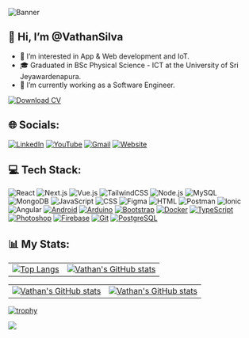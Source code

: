 ![Banner](https://github.com/VathanSilva/VathanSilva/assets/79276987/403de3bb-8a6c-4bf4-a72e-483c2f57b6cf)

## 👋 Hi, I’m @VathanSilva

- 👀 I’m interested in App & Web development and IoT.
- 🎓 Graduated in BSc Physical Science - ICT at the University of Sri Jeyawardenapura.
- 💞️ I’m currently working as a Software Engineer.

[![Download CV](https://img.shields.io/badge/Download-CV-4285F4?style=for-the-badge&logo=google-chrome&logoColor=white)](https://francis-one.vercel.app/Francis%20Silva%20CV.pdf)

## 🌐 Socials:

[![LinkedIn](https://img.shields.io/badge/LinkedIn-0A66C2?style=for-the-badge&logo=linkedin&logoColor=white)](https://www.linkedin.com/in/vathan-silva/)
[![YouTube](https://img.shields.io/badge/YouTube-FF0000?style=for-the-badge&logo=youtube&logoColor=white)](https://www.youtube.com/channel/UCzWYas0cWXTT1YFgZQhLUyQ)
[![Gmail](https://img.shields.io/badge/Gmail-D14836?style=for-the-badge&logo=gmail&logoColor=white)](mailto:vathansilva@gmail.com)
[![Website](https://img.shields.io/badge/Website-4285F4?style=for-the-badge&logo=google-chrome&logoColor=white)](https://francissilva.vercel.app/)

## 💻 Tech Stack:

![React](https://img.shields.io/badge/React-20232A?style=for-the-badge&logo=react&logoColor=61DAFB)
![Next.js](https://img.shields.io/badge/Next.js-000000?style=for-the-badge&logo=nextdotjs&logoColor=white)
![Vue.js](https://img.shields.io/badge/Vue.js-35495E?style=for-the-badge&logo=vuedotjs&logoColor=4FC08D)
![TailwindCSS](https://img.shields.io/badge/TailwindCSS-38B2AC?style=for-the-badge&logo=tailwind-css&logoColor=white)
![Node.js](https://img.shields.io/badge/Node.js-339933?style=for-the-badge&logo=nodedotjs&logoColor=white)
![MySQL](https://img.shields.io/badge/MySQL-4479A1?style=for-the-badge&logo=mysql&logoColor=white)
![MongoDB](https://img.shields.io/badge/MongoDB-4EA94B?style=for-the-badge&logo=mongodb&logoColor=white)
![JavaScript](https://img.shields.io/badge/JavaScript-F7DF1E?style=for-the-badge&logo=javascript&logoColor=black)
![CSS](https://img.shields.io/badge/CSS-1572B6?style=for-the-badge&logo=css3&logoColor=white)
![Figma](https://img.shields.io/badge/Figma-F24E1E?style=for-the-badge&logo=figma&logoColor=white)
![HTML](https://img.shields.io/badge/HTML-E34F26?style=for-the-badge&logo=html5&logoColor=white)
![Postman](https://img.shields.io/badge/Postman-FF6C37?style=for-the-badge&logo=postman&logoColor=white)
![Ionic](https://img.shields.io/badge/Ionic-3880FF?style=for-the-badge&logo=ionic&logoColor=white)
![Angular](https://img.shields.io/badge/Angular-DD0031?style=for-the-badge&logo=angular&logoColor=white)
[![Android](https://img.shields.io/badge/Android-3DDC84?style=for-the-badge&logo=android&logoColor=white)](https://www.android.com/)
[![Arduino](https://img.shields.io/badge/Arduino-00979D?style=for-the-badge&logo=arduino&logoColor=white)](https://www.arduino.cc/)
[![Bootstrap](https://img.shields.io/badge/Bootstrap-7952B3?style=for-the-badge&logo=bootstrap&logoColor=white)](https://getbootstrap.com/)
[![Docker](https://img.shields.io/badge/Docker-2496ED?style=for-the-badge&logo=docker&logoColor=white)](https://www.docker.com/)
[![TypeScript](https://img.shields.io/badge/TypeScript-3178C6?style=for-the-badge&logo=typescript&logoColor=white)](https://www.typescriptlang.org/)
[![Photoshop](https://img.shields.io/badge/Adobe%20Photoshop-31A8FF?style=for-the-badge&logo=adobe%20photoshop&logoColor=white)](https://www.adobe.com/products/photoshop.html)
[![Firebase](https://img.shields.io/badge/Firebase-FFCA28?style=for-the-badge&logo=firebase&logoColor=black)](https://firebase.google.com/)
[![Git](https://img.shields.io/badge/Git-F05032?style=for-the-badge&logo=git&logoColor=white)](https://git-scm.com/)
[![PostgreSQL](https://img.shields.io/badge/PostgreSQL-4169E1?style=for-the-badge&logo=postgresql&logoColor=white)](https://www.postgresql.org/)

## 📊 My Stats:

<table>
  <tr>
    <td><a href="https://github.com/vathansilva/README.md">
      <img src="https://github-readme-stats.vercel.app/api/top-langs/?username=vathansilva&layout=donut&theme=ambient_gradient" alt="Top Langs" />
    </a></td>
   <td><a href="https://github.com/vathansilva/README.md">
      <img src="https://github-readme-stats.vercel.app/api?username=vathansilva&show_icons=true&theme=ambient_gradient&rank_icon=github" alt="Vathan's GitHub stats" />
    </a></td>
  </tr>
</table>

<table>
  <tr>
    <td> 
    <a href="https://github.com/vathansilva/README.md">
      <img src="https://streak-stats.demolab.com/?user=vathansilva&theme=ambient_gradient" alt="Vathan's GitHub stats" />
    </a>
    </td>
   <td><a href="https://github.com/vathansilva/README.md">
      <img src="https://github-contributor-stats.vercel.app/api?username=vathansilva&limit=5&theme=ambient_gradient" alt="Vathan's GitHub stats" />
    </a></td>
  </tr>
</table>

[![trophy](https://github-profile-trophy.vercel.app/?username=vathansilva&rank=SECRET,SSS,SS,S,AAA,AA,A,B,C)](https://github.com/ryo-ma/github-profile-trophy)

[![](https://visitcount.itsvg.in/api?id=vathansilva&label=Profile%20Views&color=12&icon=0&pretty=true)](https://visitcount.itsvg.in)
<!---
VathanSilva/VathanSilva is a ✨ special ✨ repository because its `README.md` (this file) appears on your GitHub profile.
You can click the Preview link to take a look at your changes.
--->
